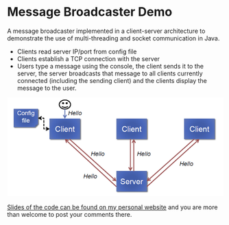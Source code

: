 # Message Broadcaster Demo

A message broadcaster implemented in a client-server architecture to demonstrate the use of multi-threading and socket communication in Java. 

* Clients read server IP/port from config file
* Clients establish a TCP connection with the server
* Users type a message using the console, the client sends it to the server, the server broadcasts that message to all clients currently connected (including the sending client) and the clients display the message to the user.

![System architecture](Capture.PNG)

[Slides of the code can be found on my personal website](https://xunyunliu.github.io/post/messagebroadcaster/) and you are more than welcome to post your comments there.